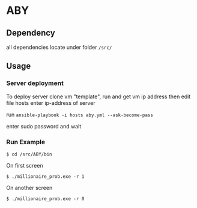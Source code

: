 # ABY


## Dependency

all dependencies locate under folder `/src/`


## Usage

### Server deployment

To deploy server clone vm "template", run and get vm ip address then edit file hosts enter ip-address of server

run 
`ansible-playbook -i hosts aby.yml --ask-become-pass`

enter sudo password and wait


### Run Example

```/bin/sh
$ cd /src/ABY/bin
```

On first screen
``` 
$ ./millionaire_prob.exe -r 1
````

On another screen
```
$ ./millionaire_prob.exe -r 0
```

